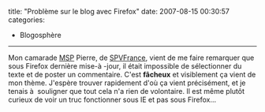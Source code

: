 title: "Problème sur le blog avec Firefox"
date: 2007-08-15 00:30:57
categories:
  - Blogosphère
---

Mon camarade [MSP](https://www.microsoftstudentpartners.com) Pierre, de [SPVFrance](//www.spvfrance.net/), vient de me faire remarquer que sous Firefox dernière mise-à -jour, il était impossible de sélectionner du texte et de poster un commentaire. C'est **fâcheux** et visiblement ça vient de mon thème. J'espère trouver rapidement d'où ça vient précisément, et je tenais à  souligner que tout cela n'a rien de volontaire. Il est même plutôt curieux de voir un truc fonctionner sous IE et pas sous Firefox&#8230;